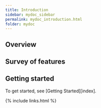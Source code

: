 ```yaml
---
title: Introduction
sidebar: mydoc_sidebar
permalink: mydoc_introduction.html
folder: mydoc
---
```


## Overview

## Survey of features

## Getting started

To get started, see [Getting Started][index].

{% include links.html %}
